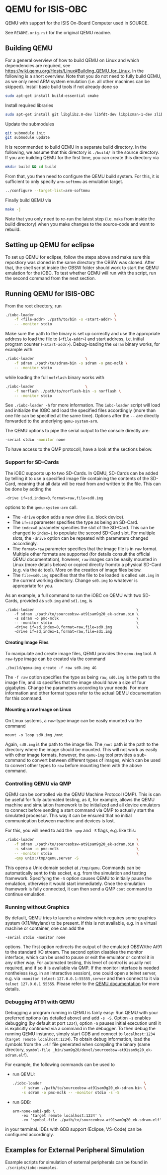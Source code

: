 # QEMU for ISIS-OBC

QEMU with support for the ISIS On-Board Computer used in SOURCE.

See `README.orig.rst` for the original QEMU readme.


## Building QEMU

For a general overview of how to build QEMU on Linux and which dependencies are required, see https://wiki.qemu.org/Hosts/Linux#Building_QEMU_for_Linux.
In the following is a short overview.
Note that you do not need to fully build QEMU, as we only need ARM system emulation (i.e. all other machines can be skipped).
Install basic build tools if not already done so
```sh
sudo apt-get install build-essential cmake
``` 

Install required libraries
```sh
sudo apt-get install git libglib2.0-dev libfdt-dev libpixman-1-dev zlib1g-dev
```

Update the submodules
```sh
git submodule init
git submodule update
```

It is recommended to build QEMU in a separate build directory.
In the following, we assume that this directory is `./build/` in the source directory.
If you are building QEMU for the first time, you can create this directory via
```sh
mkdir build && cd build
```

From that, you then need to configure the QEMU build system.
For this, it is sufficient to only specify `arm-softmmu` as emulation target.
```sh
../configure --target-list=arm-softmmu
```

Finally build QEMU via
```sh
make -j
```
Note that you only need to re-run the latest step (i.e. `make` from inside the build directory) when you make changes to the source-code and want to rebuild.

## Setting up QEMU for eclipse

To set up QEMU for eclipse, follow the steps above and make sure this repostiory was cloned in the same directory the OBSW was cloned.
After that, the shell script inside the OBSW folder should work to start the QEMU emulation for the iOBC.
To test whether QEMU will run with the script, run the second command from the next section.

## Running QEMU for ISIS-OBC

From the root directory, run
```sh
./iobc-loader                                    \
    -f <file-addr> ./path/to/bin -s <start-addr> \
    -- -monitor stdio
```
Make sure the path to the binary is set up correctly and use the appropriate address to load the file to (`<file-addr>`) and start address, i.e. initial program counter (`<start-addr>`).
Debug-loading the `sdram` binary works, for example with
```sh
./iobc-loader                       \
    -f sdram ./path/to/sdram-bin -s sdram -o pmc-mclk \
    -- -monitor stdio
```
while loading the full `nofrlash` binary works with 
```sh
./iobc-loader                       \
    -f norflash ./path/to/norflash-bin -s norflash \
    -- -monitor stdio
```
See `./iobc-loader -h` for more information.
The `iobc-loader` script will load and initialize the IOBC and load the specified files accordingly (more than one file can be specified at the same time).
Options after the `--` are directly forwarded to the underlying `qemu-system-arm`.

The QEMU options to pipe the serial output to the console directly are:
```sh
-serial stdio -monitor none
```
To have access to the QMP protocoll, have a look at the sections below.

### Support for SD-Cards

The iOBC supports up to two SD-Cards.
In QEMU, SD-Cards can be added by telling it to use a specified image file containing the contents of the SD-Card, meaning that all data will be read from and written to the file.
This can be done by adding the
```
-drive if=sd,index=0,format=raw,file=sd0.img
```
options to the `qemu-system-arm` call.
- The `-drive` option adds a new drive (i.e. block device).
- The `if=sd` parameter specifies the type as being an SD-Card.
- The `index=0` parameter specifies the slot of the SD-Card.
  This can be changed to `index=1` to populate the second SD-Card slot.
  For multiple slots, the `-drive` option can be repeated with parameters changed accordingly.
- The `format=raw` parameter specifies that the image file is in `raw` format.
  Multiple other formats are supported (for details consult the official QEMU documentation), however, `raw` images can be easily mounted in Linux (more details below) or copied directly from/to a physical SD-Card (e.g. via the `dd` tool).
  More on the creation of image files below.
- The `file=sd0.img` specifies that the file to be loaded is called `sd0.img` in the current working directory.
  Change `sd0.img` to whatever is appropriate for you.

As an example, a full command to run the iOBC on QEMU with two SD-Cards, provided as `sd0.img` and `sd1.img`, is
```
./iobc-lodaer                                              \
    -f sdram ./path/to/sourceobsw-at91sam9g20_ek-sdram.bin \
    -s sdram -o pmc-mclk                                   \
    -- -monitor stdio                                      \
    -drive if=sd,index=0,format=raw,file=sd0.img           \
    -drive if=sd,index=1,format=raw,file=sd1.img
```

#### Creating Image Files

To manipulate and create image files, QEMU provides the `qemu-img` tool.
A `raw`-type image can be created via the command
```
./build/qemu-img create -f raw sd0.img 4G
```
The `-f raw` option specifies the type as being `raw`, `sd0.img` is the path to the image file, and `4G` specifies that the image should have a size of four gigabytes.
Change the parameters according to your needs.
For more information and other format types refer to the actual QEMU documentation for this command.

#### Mounting a raw Image on Linux

On Linux systems, a `raw`-type image can be easily mounted via the command
```
mount -o loop sd0.img /mnt
```
Again, `sd0.img` is the path to the image file.
The `/mnt` path is the path to the directory where the image should be mounted.
This will not work as easily with other image formats, however, the `qemu-img` tool provides a sub-command to convert between different types of images, which can be used to convert other types to `raw` before mounting them with the above command.

### Controlling QEMU via QMP

QEMU can be controlled via the QEMU Machine Protocol (QMP).
This is can be useful for fully automated testing, as it, for example, allows the QEMU machine and simulation framework to be initialized and all device emulators to connect before sending a start command via QMP to actually start the simulated processor.
This way it can be ensured that no initial communication between machine and devices is lost.

For this, you will need to add the `-qmp` and `-S` flags, e.g. like this:
```sh
./iobc-loader                                              \
    -f sdram ./path/to/sourceobsw-at91sam9g20_ek-sdram.bin \
    -s sdram -o pmc-mclk                                   \
    -- -monitor stdio                                      \
    -qmp unix:/tmp/qemu,server -S
```
This opens a Unix domain socket at `/tmp/qemu`.
Commands can be automatically sent to this socket, e.g. from the simulation and testing framework.
Specifying the `-S` option causes QEMU to initially pause the emulation, otherwise it would start immediately.
Once the simulation framework is fully connected, it can then send a QMP `cont` command to continue emulation.

### Running without Graphics

By default, QEMU tries to launch a window which requires some graphics system (X11/Wayland) to be present.
If this is not available, e.g. in a virtual machine or container, one can add the
```
-serial stdio -monitor none
```
options.
The first option redirects the output of the emulated OBSW/the At91 to the standard I/O stream.
The second option disables the monitor interface, which can be used to pause or exit the emulator or control it in any other way.
For automated testing, this level of control is usually not required, and if so it is available via QMP.
If the monitor interface is needed nontheless (e.g. in an interactive session), one could open a telnet server, e.g. via `-monitor telnet:127.0.0.1:55555,server` and then connect to it via `telnet 127.0.0.1 55555`.
Please refer to the [QEMU documentation](https://qemu.weilnetz.de/doc/qemu-doc.html) for more details.

### Debugging AT91 with QEMU

Debugging a program running in QEMU is fairly easy:
Run QEMU with your preferred options (as detailed above) and add `-s -S`.
Option `-s` enables debugging (by default at port `1234`), option `-S` pauses initial execution until it is explicitly continued via a command in the debugger.
To then debug the running QEMU instance, simply start GDB and connect to `localhost:1234` (`target remote localhost:1234`).
To obtain debug information, load the symbols from the `.elf` file generated when compiling the binary (same directory, `symbol-file _bin/sam9g20/devel/sourceobsw-at91sam9g20_ek-sdram.elf`).

For example, the following commands can be used to
- run QEMU:
  ```sh
  ./iobc-loader                                              \
      -f sdram ./path/to/sourceobsw-at91sam9g20_ek-sdram.bin \
      -s sdram -o pmc-mclk -- -monitor stdio -s -S
  ```

- run GDB:
  ```
  arm-none-eabi-gdb \
      -ex 'target remote localhost:1234' \
      -ex 'symbol-file ./path/to/sourceobsw-at91sam9g20_ek-sdram.elf'
  ```
in your terminal.
IDEs with GDB support (Eclipse, VS-Code) can be configured accordingly.

## Examples for External Peripheral Simulation

Example scripts for simulation of external peripherals can be found in `./scripts/iobc-examples`.
